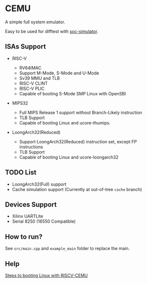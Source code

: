 # CEMU

A simple full system emulator.

Easy to be used for difftest with [soc-simulator](https://github.com/cyyself/soc-simulator).

## ISAs Support

- RISC-V
  - RV64IMAC
  - Support M-Mode, S-Mode and U-Mode
  - Sv39 MMU and TLB
  - RISC-V CLINT
  - RISC-V PLIC
  - Capable of booting S-Mode SMP Linux with OpenSBI

- MIPS32
  - Full MIPS Release 1 support without Branch-Likely instruction
  - TLB Support
  - Capable of booting Linux and ucore-thumips.

- LoongArch32(Reduced)
  - Support LoongArch32(Reduced) instruction set, except FP instructions
  - TLB Support
  - Capable of booting Linux and ucore-loongarch32

## TODO List

- LoongArch32(Full) support
- Cache simulation support (Currently at out-of-tree `cache` branch)

## Devices Support

- Xilinx UARTLite
- Serial 8250 (16550 Compatible)

## How to run?

See `src/main.cpp` and `example_main` folder to replace the main.

## Help

[Steps to booting Linux with RISCV-CEMU](docs/riscv64-linux.md)
